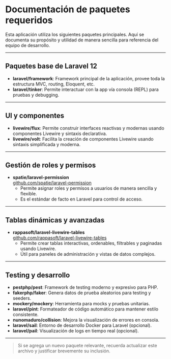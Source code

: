 # Documentación de paquetes requeridos

Esta aplicación utiliza los siguientes paquetes principales. Aquí se documenta su propósito y utilidad de manera sencilla para referencia del equipo de desarrollo.

---

## Paquetes base de Laravel 12
- **laravel/framework**: Framework principal de la aplicación, provee toda la estructura MVC, routing, Eloquent, etc.
- **laravel/tinker**: Permite interactuar con la app vía consola (REPL) para pruebas y debugging.

---

## UI y componentes
- **livewire/flux**: Permite construir interfaces reactivas y modernas usando componentes Livewire y sintaxis declarativa.
- **livewire/volt**: Facilita la creación de componentes Livewire usando sintaxis simplificada y moderna.

---

## Gestión de roles y permisos
- **spatie/laravel-permission**  
  [github.com/spatie/laravel-permission](https://github.com/spatie/laravel-permission)
  - Permite asignar roles y permisos a usuarios de manera sencilla y flexible.
  - Es el estándar de facto en Laravel para control de acceso.

---

## Tablas dinámicas y avanzadas
- **rappasoft/laravel-livewire-tables**  
  [github.com/rappasoft/laravel-livewire-tables](https://github.com/rappasoft/laravel-livewire-tables)
  - Permite crear tablas interactivas, ordenables, filtrables y paginadas usando Livewire.
  - Útil para paneles de administración y vistas de datos complejos.

---

## Testing y desarrollo
- **pestphp/pest**: Framework de testing moderno y expresivo para PHP.
- **fakerphp/faker**: Genera datos de prueba aleatorios para testing y seeders.
- **mockery/mockery**: Herramienta para mocks y pruebas unitarias.
- **laravel/pint**: Formateador de código automático para mantener estilo consistente.
- **nunomaduro/collision**: Mejora la visualización de errores en consola.
- **laravel/sail**: Entorno de desarrollo Docker para Laravel (opcional).
- **laravel/pail**: Visualización de logs en tiempo real (opcional).

---

> Si se agrega un nuevo paquete relevante, recuerda actualizar este archivo y justificar brevemente su inclusión.
